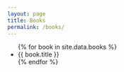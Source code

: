 ```yaml
---
layout: page
title: Books
permalink: /books/
---
```


<ul>
{% for book in site.data.books %}
  <li>
    {{ book.title }}
  </li>
{% endfor %}
</ul>
